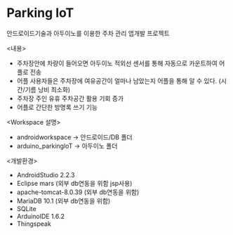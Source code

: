 # Parking IoT
안드로이드기술과 아두이노를 이용한 주차 관리 앱개발 프로젝트

<내용>
 - 주차장안에 차량이 들어오면 아두이노 적외선 센서를 통해 자동으로 카운트하여 어플로 전송
 - 어플 사용자들은 주차장에 여유공간이 얼마나 남았는지 어플을 통해 알 수 있다. (시간/기름 낭비 최소화)
 - 주차장 주인 유휴 주차공간 활용 기회 증가
 - 어플로 간단한 방명록 쓰기 기능

<Workspace 설명>
 - androidworkspace -> 안드로이드/DB 폴더
 - arduino_parkingloT -> 아두이노 폴더

<개발환경>
- AndroidStudio 2.2.3
- Eclipse mars  (외부 db연동을 위함 jsp사용)
- apache-tomcat-8.0.39  (외부 db연동을 위함)
- MariaDB 10.1  (외부 db연동을 위함)
- SQLite
- ArduinoIDE 1.6.2
- Thingspeak
